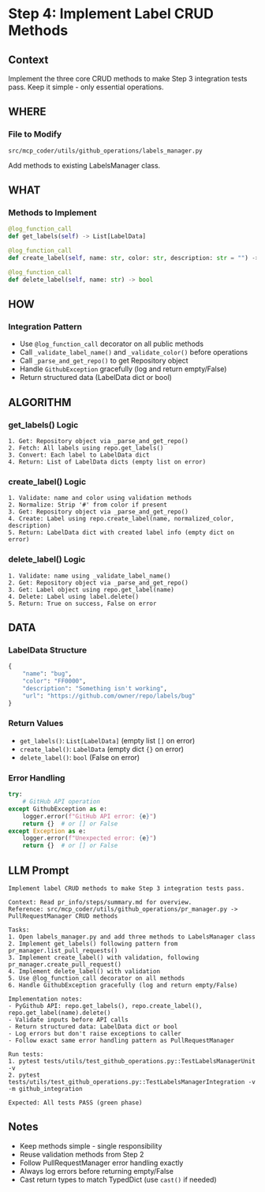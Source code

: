 # Step 4: Implement Label CRUD Methods

## Context
Implement the three core CRUD methods to make Step 3 integration tests pass. Keep it simple - only essential operations.

## WHERE

### File to Modify
```
src/mcp_coder/utils/github_operations/labels_manager.py
```

Add methods to existing LabelsManager class.

## WHAT

### Methods to Implement

```python
@log_function_call
def get_labels(self) -> List[LabelData]

@log_function_call
def create_label(self, name: str, color: str, description: str = "") -> LabelData

@log_function_call
def delete_label(self, name: str) -> bool
```

## HOW

### Integration Pattern
- Use `@log_function_call` decorator on all public methods
- Call `_validate_label_name()` and `_validate_color()` before operations
- Call `_parse_and_get_repo()` to get Repository object
- Handle `GithubException` gracefully (log and return empty/False)
- Return structured data (LabelData dict or bool)

## ALGORITHM

### get_labels() Logic
```
1. Get: Repository object via _parse_and_get_repo()
2. Fetch: All labels using repo.get_labels()
3. Convert: Each label to LabelData dict
4. Return: List of LabelData dicts (empty list on error)
```

### create_label() Logic
```
1. Validate: name and color using validation methods
2. Normalize: Strip '#' from color if present
3. Get: Repository object via _parse_and_get_repo()
4. Create: Label using repo.create_label(name, normalized_color, description)
5. Return: LabelData dict with created label info (empty dict on error)
```

### delete_label() Logic
```
1. Validate: name using _validate_label_name()
2. Get: Repository object via _parse_and_get_repo()
3. Get: Label object using repo.get_label(name)
4. Delete: Label using label.delete()
5. Return: True on success, False on error
```

## DATA

### LabelData Structure
```python
{
    "name": "bug",
    "color": "FF0000",
    "description": "Something isn't working",
    "url": "https://github.com/owner/repo/labels/bug"
}
```

### Return Values
- `get_labels()`: `List[LabelData]` (empty list `[]` on error)
- `create_label()`: `LabelData` (empty dict `{}` on error)
- `delete_label()`: `bool` (False on error)

### Error Handling
```python
try:
    # GitHub API operation
except GithubException as e:
    logger.error(f"GitHub API error: {e}")
    return {}  # or [] or False
except Exception as e:
    logger.error(f"Unexpected error: {e}")
    return {}  # or [] or False
```

## LLM Prompt

```
Implement label CRUD methods to make Step 3 integration tests pass.

Context: Read pr_info/steps/summary.md for overview.
Reference: src/mcp_coder/utils/github_operations/pr_manager.py -> PullRequestManager CRUD methods

Tasks:
1. Open labels_manager.py and add three methods to LabelsManager class
2. Implement get_labels() following pattern from pr_manager.list_pull_requests()
3. Implement create_label() with validation, following pr_manager.create_pull_request()
4. Implement delete_label() with validation
5. Use @log_function_call decorator on all methods
6. Handle GithubException gracefully (log and return empty/False)

Implementation notes:
- PyGithub API: repo.get_labels(), repo.create_label(), repo.get_label(name).delete()
- Validate inputs before API calls
- Return structured data: LabelData dict or bool
- Log errors but don't raise exceptions to caller
- Follow exact same error handling pattern as PullRequestManager

Run tests:
1. pytest tests/utils/test_github_operations.py::TestLabelsManagerUnit -v
2. pytest tests/utils/test_github_operations.py::TestLabelsManagerIntegration -v -m github_integration

Expected: All tests PASS (green phase)
```

## Notes

- Keep methods simple - single responsibility
- Reuse validation methods from Step 2
- Follow PullRequestManager error handling exactly
- Always log errors before returning empty/False
- Cast return types to match TypedDict (use `cast()` if needed)
